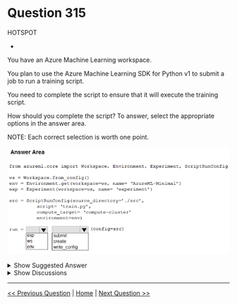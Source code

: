 # Question 315

HOTSPOT

-

You have an Azure Machine Learning workspace.

You plan to use the Azure Machine Learning SDK for Python v1 to submit a job to run a training script.

You need to complete the script to ensure that it will execute the training script.

How should you complete the script? To answer, select the appropriate options in the answer area.

NOTE: Each correct selection is worth one point.

![Question Image](../images/q315_q_image435.png)

<details>
  <summary>Show Suggested Answer</summary>

<img src="../images/q315_ans_0_image436.png" alt="Answer Image"><br>

</details>

<details>
  <summary>Show Discussions</summary>

<blockquote><p><strong>orionduo</strong> <code>(Sun 01 Sep 2024 04:19)</code> - <em>Upvotes: 3</em></p><p>correct
https://azure.github.io/azureml-cheatsheets/docs/cheatsheets/python/v1/script-run-config/</p></blockquote>
<blockquote><p><strong>Nghia1</strong> <code>(Thu 06 Jun 2024 19:35)</code> - <em>Upvotes: 2</em></p><p>correct</p></blockquote>

</details>

---

[<< Previous Question](question_314.md) | [Home](../index.md) | [Next Question >>](question_316.md)
